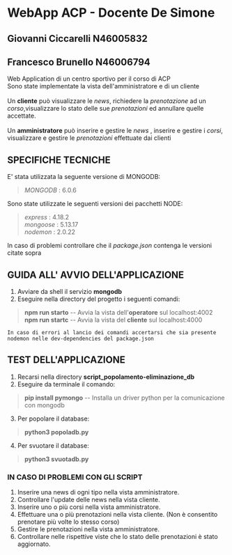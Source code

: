 # WebApp ACP - Docente De Simone
## Giovanni Ciccarelli N46005832
## Francesco Brunello N46006794

Web Application di un centro sportivo per il corso di ACP <br>
Sono state implementate la vista dell'amministratore e di un cliente <br><br>
Un **cliente** può visualizzare le _news_, richiedere la _prenotazione_ ad un _corso_,visualizzare lo stato delle sue _prenotazioni_ ed annullare quelle accettate. <br><br>
Un **amministratore** può inserire e gestire le _news_ , inserire e gestire i _corsi_, visualizzare e gestire le _prenotazioni_ effettuate dai clienti <br>

## SPECIFICHE TECNICHE

E' stata utilizzata la seguente versione di MONGODB:

> _MONGODB_ : 6.0.6

Sono state utilizzate le seguenti versioni dei pacchetti NODE:

> _express_ : 4.18.2\
> _mongoose_ : 5.13.17\
> _nodemon_ : 2.0.22

In caso di problemi controllare che il _package.json_ contenga le versioni citate sopra

## GUIDA ALL' AVVIO DELL'APPLICAZIONE

1. Avviare da shell il servizio **mongodb**
2. Eseguire nella directory del progetto i seguenti comandi:

> **npm run starto** -- Avvia la vista dell'**operatore** sul localhost:4002\
> **npm run startc** -- Avvia la vista del **cliente** sul localhost:4000

    In caso di errori al lancio dei comandi accertarsi che sia presente nodemon nelle dev-dependencies del package.json
    

## TEST DELL'APPLICAZIONE

1. Recarsi nella directory **script_popolamento-eliminazione_db**
2. Eseguire da terminale il comando:

> **pip install pymongo** -- Installa un driver python per la comunicazione con mongodb

3. Per popolare il database:

> **python3 popoladb.py**

4. Per svuotare il database:

> **python3 svuotadb.py**

### IN CASO DI PROBLEMI CON GLI SCRIPT
1. Inserire una news di ogni tipo nella vista amministratore.
2. Controllare l'update delle news nella vista cliente.
3. Inserire uno o più corsi nella vista amministratore.
4. Effettuare una o più prenotazioni nella vista cliente. (Non è consentito prenotare più volte lo stesso corso)
5. Gestire le prenotazioni nella vista amministratore.
6. Controllare nelle rispettive viste che lo stato delle prenotazioni è stato aggiornato.
